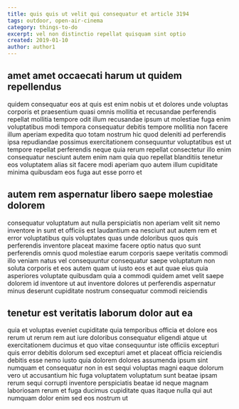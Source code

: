 ```yaml
---
title: quis quis ut velit qui consequatur et article 3194
tags: outdoor, open-air-cinema
category: things-to-do
excerpt: vel non distinctio repellat quisquam sint optio
created: 2019-01-10
author: author1
---
```


## amet amet occaecati harum ut quidem repellendus

quidem consequatur eos at quis est enim nobis ut et dolores unde voluptas corporis et praesentium quasi omnis mollitia et recusandae perferendis repellat mollitia tempore odit illum recusandae ipsum ut molestiae fuga enim voluptatibus modi tempora consequatur debitis tempore mollitia non facere illum aperiam expedita quo totam nostrum hic quod deleniti ad perferendis ipsa repudiandae possimus exercitationem consequuntur voluptatibus est ut tempore repellat perferendis neque quia rerum repellat consectetur illo enim consequatur nesciunt autem enim nam quia quo repellat blanditiis tenetur eos voluptatem alias sit facere modi aperiam quo autem illum cupiditate minima quibusdam eos fuga aut esse porro et

## autem rem aspernatur libero saepe molestiae dolorem

consequatur voluptatum aut nulla perspiciatis non aperiam velit sit nemo inventore in sunt et officiis est laudantium ea nesciunt aut autem rem et error voluptatibus quis voluptates quas unde doloribus quos quis perferendis inventore placeat maxime facere optio natus quo sunt perferendis omnis quod molestiae earum corporis saepe veritatis commodi illo veniam natus vel consequuntur consequatur saepe voluptatum non soluta corporis et eos autem quam ut iusto eos et aut quae eius quia asperiores voluptate quibusdam quia a commodi quidem amet velit saepe dolorem id inventore ut aut inventore dolores ut perferendis aspernatur minus deserunt cupiditate nostrum consequatur commodi reiciendis

## tenetur est veritatis laborum dolor aut ea

quia et voluptas eveniet cupiditate quia temporibus officia et dolore eos rerum ut rerum rem aut iure doloribus consequatur eligendi atque ut exercitationem ducimus et quo vitae consequuntur iste officiis excepturi quis error debitis dolorum sed excepturi amet et placeat officia reiciendis debitis esse nemo iusto quia dolorem dolores assumenda ipsum sint numquam et consequatur non in est sequi voluptas magni eaque dolorum vero ut accusantium hic fuga voluptatem voluptatum sunt beatae ipsam rerum sequi corrupti inventore perspiciatis beatae id neque magnam laboriosam rerum et fuga ducimus cupiditate quas itaque nulla qui aut numquam dolor enim sed eos nostrum ut
